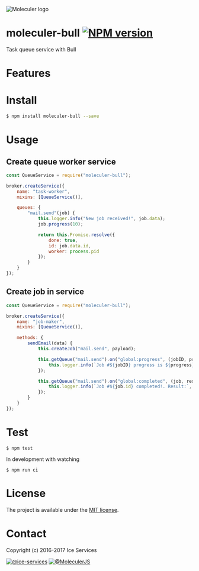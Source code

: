 ![Moleculer logo](http://moleculer.services/images/banner.png)

# moleculer-bull [![NPM version](https://img.shields.io/npm/v/moleculer-bull.svg)](https://www.npmjs.com/package/moleculer-bull)

Task queue service with Bull

# Features

# Install

```bash
$ npm install moleculer-bull --save
```

# Usage

## Create queue worker service
```js
const QueueService = require("moleculer-bull");

broker.createService({
    name: "task-worker",
    mixins: [QueueService()],

    queues: {
        "mail.send"(job) {
            this.logger.info("New job received!", job.data);
            job.progress(10);

            return this.Promise.resolve({
                done: true,
                id: job.data.id,
                worker: process.pid
            });
        }
    }
});
```

## Create job in service
```js
const QueueService = require("moleculer-bull");

broker.createService({
    name: "job-maker",
    mixins: [QueueService()],

    methods: {
        sendEmail(data) {
            this.createJob("mail.send", payload);

            this.getQueue("mail.send").on("global:progress", (jobID, progress) => {
                this.logger.info(`Job #${jobID} progress is ${progress}%`);
            });

            this.getQueue("mail.send").on("global:completed", (job, res) => {
                this.logger.info(`Job #${job.id} completed!. Result:`, res);
            });
        }
    }
});
```

# Test
```
$ npm test
```

In development with watching

```
$ npm run ci
```

# License
The project is available under the [MIT license](https://tldrlegal.com/license/mit-license).

# Contact
Copyright (c) 2016-2017 Ice Services

[![@ice-services](https://img.shields.io/badge/github-ice--services-green.svg)](https://github.com/ice-services) [![@MoleculerJS](https://img.shields.io/badge/twitter-MoleculerJS-blue.svg)](https://twitter.com/MoleculerJS)
